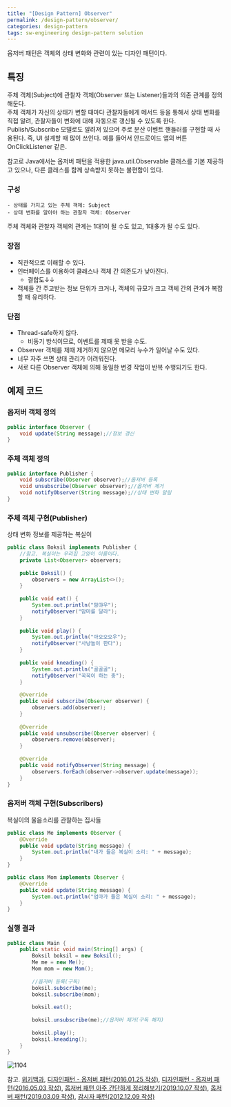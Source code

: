 ```yaml
---
title: "[Design Pattern] Observer"
permalink: /design-pattern/observer/
categories: design-pattern
tags: sw-engineering design-pattern solution
---
```


옵저버 패턴은 객체의 상태 변화와 관련이 있는 디자인 패턴이다.<br>

## 특징

주체 객체(Subject)에 관찰자 객체(Observer 또는 Listener)들과의 의존 관계를 정의해둔다.<br>
주체 객체가 자신의 상태가 변할 때마다 관찰자들에게 메서드 등을 통해서 상태 변화를 직접 알려, 관찰자들이 변화에 대해 자동으로 갱신될 수 있도록 한다.<br>
Publish/Subscribe 모델로도 알려져 있으며 주로 분산 이벤트 핸들러를 구현할 때 사용된다. 즉, UI 설계할 때 많이 쓰인다.
예를 들어서 안드로이드 앱의 버튼 OnClickListener 같은.

참고로 Java에서는 옵저버 패턴을 적용한 java.util.Observable 클래스를 기본 제공하고 있으나, 다른 클래스를 함께 상속받지 못하는 불편함이 있다.

### 구성

```
- 상태를 가지고 있는 주체 객체: Subject
- 상태 변화를 알아야 하는 관찰자 객체: Observer
```

주체 객체와 관찰자 객체의 관계는 1대1이 될 수도 있고, 1대多가 될 수도 있다.

### 장점
- 직관적으로 이해할 수 있다.
- 인터페이스를 이용하여 클래스나 객체 간 의존도가 낮아진다.
  - 결합도↓↓
- 객체들 간 주고받는 정보 단위가 크거나, 객체의 규모가 크고 객체 간의 관계가 복잡할 때 유리하다.

### 단점
- Thread-safe하지 않다.
  - 비동기 방식이므로, 이벤트를 제때 못 받을 수도.
- Observer 객체를 제때 제거하지 않으면 메모리 누수가 일어날 수도 있다.
- 너무 자주 쓰면 상태 관리가 어려워진다.
- 서로 다른 Observer 객체에 의해 동일한 변경 작업이 반복 수행되기도 한다.

## 예제 코드

### 옵저버 객체 정의

```java
public interface Observer {
	void update(String message);//정보 갱신
}
```

### 주체 객체 정의

```java
public interface Publisher {
	void subscribe(Observer observer);//옵저버 등록
	void unsubscribe(Observer observer);//옵저버 제거
	void notifyObserver(String message);//상태 변화 알림
}
```

### 주체 객체 구현(Publisher)

상태 변화 정보를 제공하는 복실이

```java
public class Boksil implements Publisher {
	//참고. 복실이는 우리집 고양이 이름이다.
	private List<Observer> observers;
	
	public Boksil() {
		observers = new ArrayList<>();
	}
	
	public void eat() {
		System.out.println("맘먀우");
		notifyObserver("맘마를 달라");
	}
	
	public void play() {
		System.out.println("아오오오우");
		notifyObserver("사냥놀이 한다");
	}
	
	public void kneading() {
		System.out.println("골골골");
		notifyObserver("꾹꾹이 하는 중");
	}
	
	@Override
	public void subscribe(Observer observer) {
		observers.add(observer);
	}
	
	@Override
	public void unsubscribe(Observer observer) {
		observers.remove(observer);
	}
	
	@Override
	public void notifyObserver(String message) {
		observers.forEach(observer->observer.update(message));
	}
}
```

### 옵저버 객체 구현(Subscribers)

복실이의 울음소리를 관찰하는 집사들

```java
public class Me implements Observer {
	@Override
	public void update(String message) {
		System.out.println("내가 들은 복실이 소리: " + message);
	}
}
```

```java
public class Mom implements Observer {
	@Override
	public void update(String message) {
		System.out.println("엄마가 들은 복실이 소리: " + message);
	}
}
```

### 실행 결과

```java
public class Main {
	public static void main(String[] args) {
		Boksil boksil = new Boksil();
		Me me = new Me();
		Mom mom = new Mom();
		
		//옵저버 등록(구독)
		boksil.subscribe(me);
		boksil.subscribe(mom);
		
		boksil.eat();
		
		boksil.unsubscribe(me);//옵저버 제거(구독 해지)
		
		boksil.play();
		boksil.kneading();
	}
}
```

![1104](https://user-images.githubusercontent.com/40985307/98117216-bc961680-1eec-11eb-94ea-8e85adefc601.png)


참고.
[위키백과](https://ko.wikipedia.org/wiki/%EC%98%B5%EC%84%9C%EB%B2%84_%ED%8C%A8%ED%84%B4),
[디자인패턴 - 옵저버 패턴(2016.01.25 작성)](https://flowarc.tistory.com/entry/%EB%94%94%EC%9E%90%EC%9D%B8-%ED%8C%A8%ED%84%B4-%EC%98%B5%EC%A0%80%EB%B2%84-%ED%8C%A8%ED%84%B4Observer-Pattern),
[디자인패턴 - 옵저버 패턴(2016.05.03 작성)](https://jusungpark.tistory.com/8),
[옵저버 패턴 아주 간단하게 정리해보기(2019.10.07 작성)](https://pjh3749.tistory.com/266),
[옵저버 패턴(2019.03.09 작성)](https://coloredrabbit.tistory.com/86),
[감시자 패턴(2012.12.09 작성)](https://kimsunzun.tistory.com/entry/Observer%EA%B0%90%EC%8B%9C%EC%9E%90%ED%8C%A8%ED%84%B4)
